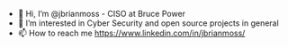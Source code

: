 - 👋 Hi, I’m @jbrianmoss - CISO at Bruce Power
- 👀 I’m interested in Cyber Security and open source projects in general
- 📫 How to reach me https://www.linkedin.com/in/jbrianmoss/
